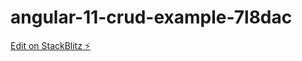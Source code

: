 # angular-11-crud-example-7l8dac

[Edit on StackBlitz ⚡️](https://stackblitz.com/edit/angular-11-crud-example-7l8dac)